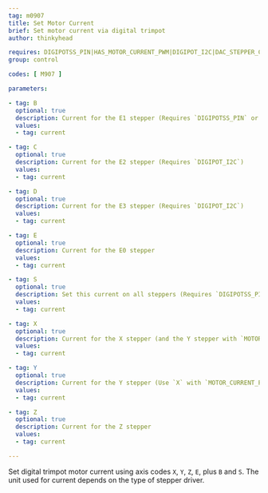 ```yaml
---
tag: m0907
title: Set Motor Current
brief: Set motor current via digital trimpot
author: thinkyhead

requires: DIGIPOTSS_PIN|HAS_MOTOR_CURRENT_PWM|DIGIPOT_I2C|DAC_STEPPER_CURRENT
group: control

codes: [ M907 ]

parameters:

- tag: B
  optional: true
  description: Current for the E1 stepper (Requires `DIGIPOTSS_PIN` or `DIGIPOT_I2C`)
  values:
  - tag: current

- tag: C
  optional: true
  description: Current for the E2 stepper (Requires `DIGIPOT_I2C`)
  values:
  - tag: current

- tag: D
  optional: true
  description: Current for the E3 stepper (Requires `DIGIPOT_I2C`)
  values:
  - tag: current

- tag: E
  optional: true
  description: Current for the E0 stepper
  values:
  - tag: current

- tag: S
  optional: true
  description: Set this current on all steppers (Requires `DIGIPOTSS_PIN` or `DAC_STEPPER_CURRENT`)
  values:
  - tag: current

- tag: X
  optional: true
  description: Current for the X stepper (and the Y stepper with `MOTOR_CURRENT_PWM_XY`)
  values:
  - tag: current

- tag: Y
  optional: true
  description: Current for the Y stepper (Use `X` with `MOTOR_CURRENT_PWM_XY`)
  values:
  - tag: current

- tag: Z
  optional: true
  description: Current for the Z stepper
  values:
  - tag: current

---
```


Set digital trimpot motor current using axis codes `X`, `Y`, `Z`, `E`, plus `B` and `S`. The unit used for current depends on the type of stepper driver.
